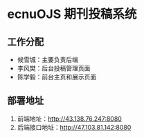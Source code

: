 # ecnuOJS 期刊投稿系统

## 工作分配
* 候雪城：主要负责后端
* 李风樊：后台投稿管理页面
* 陈学毅：前台主页和展示页面

## 部署地址
1. 前端地址：http://43.138.76.247:8080
2. 后端接口地址：http://47.103.81.142:8080

